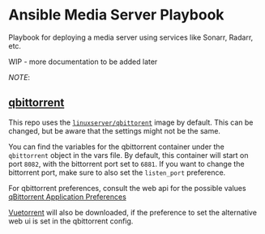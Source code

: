 # Ansible Media Server Playbook

Playbook for deploying a media server using services like Sonarr, Radarr, etc.

WIP - more documentation to be added later

*NOTE*: 

## [qbittorrent](https://github.com/qbittorrent/qBittorrent)

This repo uses the [`linuxserver/qbittorent`](https://docs.linuxserver.io/images/docker-qbittorrent) image by default. This can be changed, but be aware that the settings might not be the same.

You can find the variables for the qbittorrent container under the `qbittorrent` object in the vars file.
By default, this container will start on port `8082`, with the bittorrent port set to `6881`. If you want to change the bittorrent port, make sure to also set the `listen_port` preference.

For qbittorrent preferences, consult the web api for the possible values [qBittorrent Application Preferences](https://github.com/qbittorrent/qBittorrent/wiki/WebUI-API-(qBittorrent-4.1)#get-application-preferences)

[Vuetorrent](https://github.com/WDaan/VueTorrent) will also be downloaded, if the preference to set the alternative web ui is set in the qbittorrent config.